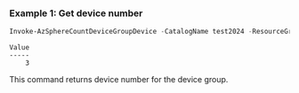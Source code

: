 ### Example 1: Get device number
```powershell
Invoke-AzSphereCountDeviceGroupDevice -CatalogName test2024 -ResourceGroupName group-test -DeviceGroupName testdevicegroup -ProductName product2024
```

```output
Value
-----
    3
```

This command returns device number for the device group.

